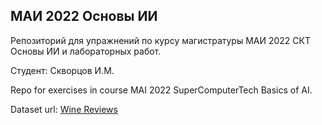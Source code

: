 ## МАИ 2022 Основы ИИ

Репозиторий для упражнений по курсу магистратуры МАИ 2022 СКТ Основы ИИ и лабораторных работ.

Студент: Скворцов И.М.

Repo for exercises in course MAI 2022 SuperComputerTech Basics of AI.

Dataset url: [Wine Reviews](https://www.kaggle.com/datasets/zynicide/wine-reviews)
